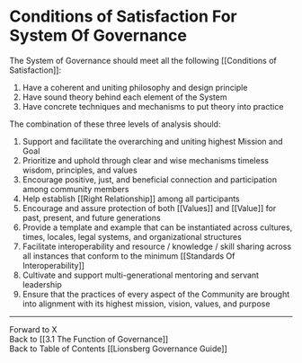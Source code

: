 # Conditions of Satisfaction For System Of Governance

The System of Governance should meet all the following [[Conditions of Satisfaction]]: 

1. Have a coherent and uniting philosophy and design principle 
2. Have sound theory behind each element of the System 
3. Have concrete techniques and mechanisms to put theory into practice 

The combination of these three levels of analysis should: 

1. Support and facilitate the overarching and uniting highest Mission and Goal
2. Prioritize and uphold through clear and wise mechanisms timeless wisdom, principles, and values  
3. Encourage positive, just, and beneficial connection and participation among community members
4. Help establish [[Right Relationship]] among all participants 
5. Encourage and assure protection of both [[Values]] and [[Value]] for past, present, and future generations 
6. Provide a template and example that can be instantiated across cultures, times, locales, legal systems, and organizational structures 
7. Facilitate interoperability and resource / knowledge / skill sharing across all instances that conform to the minimum [[Standards Of Interoperability]]  
8. Cultivate and support multi-generational mentoring and servant leadership  
9. Ensure that the practices of every aspect of the Community are brought into alignment with its highest mission, vision, values, and purpose  

___

Forward to X  
Back to [[3.1 The Function of Governance]]  
Back to Table of Contents [[Lionsberg Governance Guide]]
